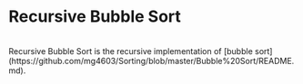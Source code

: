 # Recursive Bubble Sort
<br>
Recursive Bubble Sort is the recursive implementation of [bubble sort](https://github.com/mg4603/Sorting/blob/master/Bubble%20Sort/README.md). 
<br>
